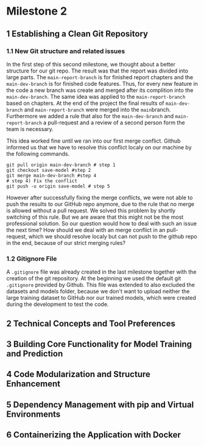 # Milestone 2

## 1 Establishing a Clean Git Repository

### 1.1 New Git structure and related issues
In the first step of this second milestone, we thought about a better structure for our git repo.
The result was that the report was divided into large parts. The `main-report-branch` is for finished report chapters 
and the `main-dev-branch` is for finished code features.
Thus, for every new feature in the code a new branch was create and merged after its complition into the `main-dev-branch`.
The same idea was applied to the `main-report-branch` based on chapters.
At the end of the project the final results of `main-dev-branch` and  `main-report-branch` were merged into the `main`branch.
Furthermore we added a rule that also for the `main-dev-branch` and `main-report-branch` a pull-request and a review of a second person form the team is necessary.

This idea worked fine until we ran into our first merge conflict. Github informed us that we have to resolve this conflict localy on our machine by the following commands.

```shell
git pull origin main-dev-branch # step 1
git checkout save-model #step 2
git merge main-dev-branch #step 4
# step 4) Fix the conflict
git push -u origin save-model # step 5
```
However after successfully fixing the merge conflicts, we were not able to push the results to our GitHub repo anymore, 
due to the rule that no merge is allowed without a pull request. 
We solved this problem by shortly switching of this rule. But we are aware that this might not be the most professional solution.
So our question would how to deal with such an issue the next time? How should we deal with an merge conflict in an pull-request, which we should resolve localy but can not push to the github repo in the end, because of our strict merging rules?

### 1.2 Gitignore File
A `.gitignore` file was already created in the last milestone together with the creation of the git repository.
At the beginning we used the default git `.gitignore` provided by Github. This file was extended to also excluded the datasets and models folder, because we don't want to upload neither the large training dataset to GitHub nor our trained models, which were created during the development to test the code. 

## 2 Technical Concepts and Tool Preferences



## 3 Building Core Functionality for Model Training and Prediction



## 4 Code Modularization and Structure Enhancement



## 5 Dependency Management with pip and Virtual Environments



## 6 Containerizing the Application with Docker